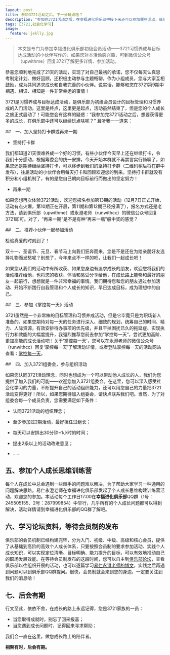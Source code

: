 ```yaml
---
layout: post
title: 参加3721活动之后，下一步玩点啥？
description: "参加完3721活动之后，在幸福进化俱乐部中接下来还可以参加哪些活动，继续获得成长呢？"
tags: [3721,社会化学习]
image:
  feature: jeklly.jpg
---
```


> 本文是专门为参加幸福进化俱乐部初级会员活动——3721习惯养成与目标达成活动的小伙伴写作的，如果您对本活动感兴趣，可到微信公众号（upwithme）回复3721了解更多详情、参加活动。

恭喜您顺利地完成了21天的活动，实现了对自己最初的承诺，您不仅每天认真思考制定计划、做好回顾，还积极主动参与主题畅聊，作为小组成员，您与大家互相鼓励，成为共同追求成长和自我完善的小伙伴。说实话，能够和您在3721第9期中相遇、相识、相知是一件非常幸运的事情！

3721是习惯养成与目标达成活动，是俱乐部为初级会员设计的目标管理和习惯养成的入门活动。这里是终点，这里更是起点，活动虽然结束了，但是您的个人成长之旅正式启动了！可能您会有这样的疑惑：“我参加完3721活动之后，想要获得更多的成长，在俱乐部中还可以继续玩点啥呢？” 且听我一一道来：

##　一、加入坚持打卡群或再来一期

* 坚持打卡群

我们都知道21天很难养成一个好的习惯，有些小伙伴今天早上还在继续打卡，令我们十分感动，根据筹委会的统一安排，今天开始本群就不再禁言实行畅聊了，如果您还是期待继续坚持打卡，可以移步到我们的坚持打卡群（二维码稍后将在群中发布），往届活动的小伙伴会用每天打卡和回顾欢迎您的到来。坚持打卡群就没有积分和小组机制了，有的是您自己朝向目标前行而做出的坚定努力！

* 再来一期

如果您想再次体验3721活动，欢迎您报名参加第13期的活动（12月7日正式开始，活动有点火爆，第10期正在开展，第11期和第12期已经报满了），报名方式还是老方法，请到俱乐部（upwithme）或永澄老师（runwithcc）的微信公众号回复3721即可。对了，“再来一期”是不是有种“再来一瓶”般中奖的感觉？

##　二、推荐小伙伴一起参加活动

检验真爱的时刻到了！

双十一、圣诞节、元旦、春节马上向我们狂奔而来，您是不是还在为给亲朋好友选择礼物而发愁呢？别想了，今年来点不一样的吧，让我们一起成长吧！

如果您从我们的活动中有所收获、如果您身边有追求成长的朋友，欢迎您将我们的活动推荐给他，也将您的收获、体验和感受分享给他，在成长路上能够和最好的朋友一起前行，想想就是一件非常幸福的事情。我们期待您和您的朋友通过参加活动、开始不断践行自我管理和个人成长的知识，早日达成目标，成为理想中的自己。

##　三、参加《掌控每一天》活动

3721虽然是一个非常棒的目标管理和习惯养成活动，但是它毕竟只是为职场新人准备的。如果您期待对每一天的任务进行深入、细致的规划，统筹自己的时间、精力、人际资源，有效安排待办事项的优先级，并且干掉困扰已久的拖延症、实现执行力和效能的大幅度提升，我强烈推荐您前去参加“掌控每一天”，尝试更加高阶、更加高能的成长活动吧！关于‘掌控每一天’，您可以在永澄老师的微信公众号（runwithcc）回复‘掌控每一天’了解活动详情，或者登陆掌控每一天的活动网站查看：[掌控每一天](http://me.runwith.cc)。

##　四、加入3721组委会，参与组织活动

如果您认同3721活动理念，同时也想成为一个可以带动他人成长的人，我们为您提供了加入我们的可能——欢迎您加入3721组委会。在这里，您可以深入感受社会化学习的力量，不断提升自己的活动组织能力，还可以用您自己的力量把3721活动变得更好！所以，如果您期待加入组委会，请快点联系我们吧。当然，为了对组委会每一个成员负责，您需要满足如下条件：

* 认同3721活动的组织理念；

* 至少参加过2期活动，最好担任过组长；

* 每天可以安排出30分钟~1小时的时间；

* 提出2条以上的活动改进意见；

* …… 



## 五、参加个人成长思维训练营

每个人在成长中总会遇到一些棘手的问题难以解决，为了帮助大家学习一种通用的问题解决思路，易仁永澄老师在幸福进化俱乐部发起了个人成长思维构建训练营活动，欢迎您的参加。本活动每个工作日17:00在**幸福进化俱乐部**QQ群（1号：245505155、2号：287999854）中举行，几乎所有的个人成长问题都可以得到解决，活动详情请到幸福进化俱乐部的QQ群了解吧。

## 六、学习论坛资料，等待会员制的发布

俱乐部的会员机制已经构建完毕，分为入门、初级、中级、高级和核心会员，提供了从基础到高阶的高效个人成长体系，只要按照会员制的要求参加活动、实践个人成长知识，可以实现定位清晰、目标明确、能力提升的目标，可以有效地推动自己的职场发展效能。在等待会员制发布的这段时间，您可以自主到[俱乐部论坛](http://bbs.upwith.me/forum.php/)，查看俱乐部以往组织开展的活动，也可以逐篇学习[易仁永澄老师的博文](http://blog.hiddenwangcc.com/)，实践之后再遇到问题可以到俱乐部QQ群提问。很快，会员制就会来到您的身边，一定要关注到我们的消息哈！


## 七、后会有期

行文至此，依依不舍，在成长的路上永远记得，您是3721家族的一员：

* 当您取得成就时，别忘了回来报喜；
* 当您遇到成长问题时，记得回来寻求帮助；

我们会一直在这里，做您成长路上的陪伴者。

**相聚有时，后会有期。**